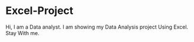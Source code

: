 # Excel-Project
Hi, I am a Data analyst. I am showing my Data Analysis project Using Excel. Stay With me.
